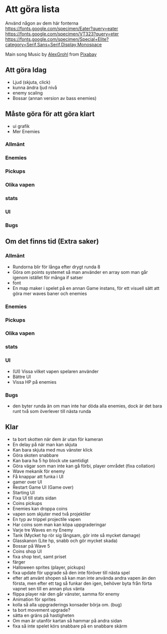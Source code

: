 # Att göra lista

Använd någon av dem här fonterna 
https://fonts.google.com/specimen/Eater?query=eater
https://fonts.google.com/specimen/VT323?query=eter
https://fonts.google.com/specimen/Special+Elite?category=Serif,Sans+Serif,Display,Monospace

Main song 
Music by <a href="https://pixabay.com/users/alexgrohl-25289918/?utm_source=link-attribution&utm_medium=referral&utm_campaign=music&utm_content=111451">AlexGrohl</a> from <a href="https://pixabay.com//?utm_source=link-attribution&utm_medium=referral&utm_campaign=music&utm_content=111451">Pixabay</a>

## Att göra Idag
* Ljud (skjuta, click)
* kunna ändra ljud nivå 
* enemy scaling 
* Bossar (annan version av bass enemies)

## Måste göra för att göra klart 
* ui grafik 
* Mer Enemies
### Allmänt

### Enemies

### Pickups

### Olika vapen

### stats 

### UI

### Bugs 


## Om det finns tid (Extra saker)
### Allmänt
* Rundorna blir för långa efter drygt runda 8
* Göra om points systemet så man använder en array som man går igenom istället för många if satser
* font
* En map maker i spelet på en annan Game instans, för ett visuell sätt att göra mer waves baner och enemies

### Enemies

### Pickups

### Olika vapen

### stats 

### UI
* (UI) Vissa vilket vapen spelaren använder 
* Bättre UI
* Vissa HP på enemies 

### Bugs 
* den byter runda än om man inte har döda alla enemies, dock är det bara runt två som överlever till nästa runda 

## Klar 
* ta bort skotten när dem är utan för kameran  
* En delay på när man kan skjuta 
* Kan bara skjuta med mus vänster klick 
* Göra skoten snabbare 
* Kan bara ha 5 hp block ute samtidigt 
* Göra vägar som man inte kan gå förbi, player området (fixa collation)
* Wave mekanik för enemy
* Få knappar att funka i UI
* gamer over UI
* Restart Game UI (Game over)
* Starting UI
* Fixa UI till stats sidan
* Coins pickups
* Enemies kan droppa coins 
* vapen som skjuter med två projektiler 
* En typ av trippel projectile vapen
* Har coins som man kan köpa uppgraderingar
* Varje tre Waves en ny Enemy 
* Tank (Mycket hp rör sig långsam, gör inte så mycket damage)
* Glasskanon (Lite hp, snabb och gör mycket skada)
* Bossar på Wave 5 
* Coins shop UI
* fixa shop text, samt priset 
* färger
* Halloween sprites (player, pickups)
* fixa update för upgrade så den inte föröver till nästa spel  
* efter att använt shopen så kan man inte använda andra vapen än den första, men efter ett tag så funkar den igen, behöver byta från förta vapnet sen till en annan plus vänta 
* flippa player när den går vänster, samma för enemy 
* Animation för sprites 
* kolla så alla uppgraderings konsader börja om. (bug)
* ta bort movement upgrade?
* sätta en gräns på hastigheten
* Om man är utanför kartan så hammar på andra sidan 
* fixa så inte spelet körs snabbare på en snabbare skärm 